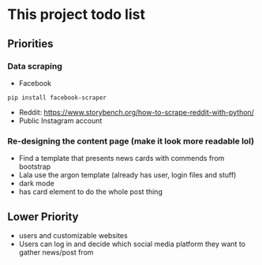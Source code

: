 # This project todo list
## Priorities
### Data scraping
- Facebook
```
pip install facebook-scraper
```
- Reddit: https://www.storybench.org/how-to-scrape-reddit-with-python/
- Public Instagram account

### Re-designing the content page (make it look more readable lol)
- Find a template that presents news cards with commends from bootstrap
- Lala use the argon template (already has user, login files and stuff)
- dark mode
- has card element to do the whole post thing

## Lower Priority
- users and customizable websites
- Users can log in and decide which social media platform they want to gather news/post from